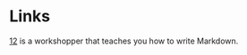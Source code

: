 # Links

[12][how-to-markdown] is a workshopper that teaches you how to write Markdown.

[how-to-markdown]://git.io/how-to-markdown
